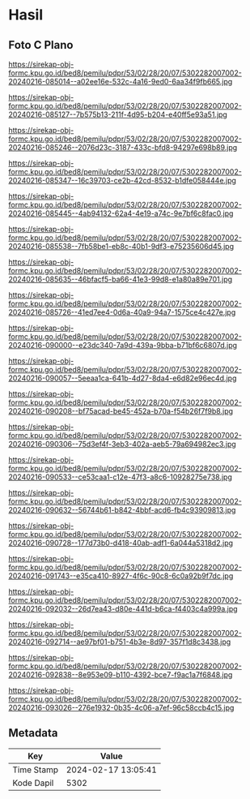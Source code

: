 # Hasil

## Foto C Plano

https://sirekap-obj-formc.kpu.go.id/bed8/pemilu/pdpr/53/02/28/20/07/5302282007002-20240216-085014--a02ee16e-532c-4a16-9ed0-6aa34f9fb665.jpg

https://sirekap-obj-formc.kpu.go.id/bed8/pemilu/pdpr/53/02/28/20/07/5302282007002-20240216-085127--7b575b13-211f-4d95-b204-e40ff5e93a51.jpg

https://sirekap-obj-formc.kpu.go.id/bed8/pemilu/pdpr/53/02/28/20/07/5302282007002-20240216-085246--2076d23c-3187-433c-bfd8-94297e698b89.jpg

https://sirekap-obj-formc.kpu.go.id/bed8/pemilu/pdpr/53/02/28/20/07/5302282007002-20240216-085347--16c39703-ce2b-42cd-8532-b1dfe058444e.jpg

https://sirekap-obj-formc.kpu.go.id/bed8/pemilu/pdpr/53/02/28/20/07/5302282007002-20240216-085445--4ab94132-62a4-4e19-a74c-9e7bf6c8fac0.jpg

https://sirekap-obj-formc.kpu.go.id/bed8/pemilu/pdpr/53/02/28/20/07/5302282007002-20240216-085538--7fb58be1-eb8c-40b1-9df3-e75235606d45.jpg

https://sirekap-obj-formc.kpu.go.id/bed8/pemilu/pdpr/53/02/28/20/07/5302282007002-20240216-085635--46bfacf5-ba66-41e3-99d8-e1a80a89e701.jpg

https://sirekap-obj-formc.kpu.go.id/bed8/pemilu/pdpr/53/02/28/20/07/5302282007002-20240216-085726--41ed7ee4-0d6a-40a9-94a7-1575ce4c427e.jpg

https://sirekap-obj-formc.kpu.go.id/bed8/pemilu/pdpr/53/02/28/20/07/5302282007002-20240216-090000--e23dc340-7a9d-439a-9bba-b71bf6c6807d.jpg

https://sirekap-obj-formc.kpu.go.id/bed8/pemilu/pdpr/53/02/28/20/07/5302282007002-20240216-090057--5eeaa1ca-641b-4d27-8da4-e6d82e96ec4d.jpg

https://sirekap-obj-formc.kpu.go.id/bed8/pemilu/pdpr/53/02/28/20/07/5302282007002-20240216-090208--bf75acad-be45-452a-b70a-f54b26f7f9b8.jpg

https://sirekap-obj-formc.kpu.go.id/bed8/pemilu/pdpr/53/02/28/20/07/5302282007002-20240216-090306--75d3ef4f-3eb3-402a-aeb5-79a694982ec3.jpg

https://sirekap-obj-formc.kpu.go.id/bed8/pemilu/pdpr/53/02/28/20/07/5302282007002-20240216-090533--ce53caa1-c12e-47f3-a8c6-10928275e738.jpg

https://sirekap-obj-formc.kpu.go.id/bed8/pemilu/pdpr/53/02/28/20/07/5302282007002-20240216-090632--56744b61-b842-4bbf-acd6-fb4c93909813.jpg

https://sirekap-obj-formc.kpu.go.id/bed8/pemilu/pdpr/53/02/28/20/07/5302282007002-20240216-090728--177d73b0-d418-40ab-adf1-6a044a5318d2.jpg

https://sirekap-obj-formc.kpu.go.id/bed8/pemilu/pdpr/53/02/28/20/07/5302282007002-20240216-091743--e35ca410-8927-4f6c-90c8-6c0a92b9f7dc.jpg

https://sirekap-obj-formc.kpu.go.id/bed8/pemilu/pdpr/53/02/28/20/07/5302282007002-20240216-092032--26d7ea43-d80e-441d-b6ca-f4403c4a999a.jpg

https://sirekap-obj-formc.kpu.go.id/bed8/pemilu/pdpr/53/02/28/20/07/5302282007002-20240216-092714--ae97bf01-b751-4b3e-8d97-357f1d8c3438.jpg

https://sirekap-obj-formc.kpu.go.id/bed8/pemilu/pdpr/53/02/28/20/07/5302282007002-20240216-092838--8e953e09-b110-4392-bce7-f9ac1a7f6848.jpg

https://sirekap-obj-formc.kpu.go.id/bed8/pemilu/pdpr/53/02/28/20/07/5302282007002-20240216-093026--276e1932-0b35-4c06-a7ef-96c58ccb4c15.jpg


## Metadata

| Key        | Value               |
| ---------- | ------------------- |
| Time Stamp | 2024-02-17 13:05:41 |
| Kode Dapil | 5302                |



